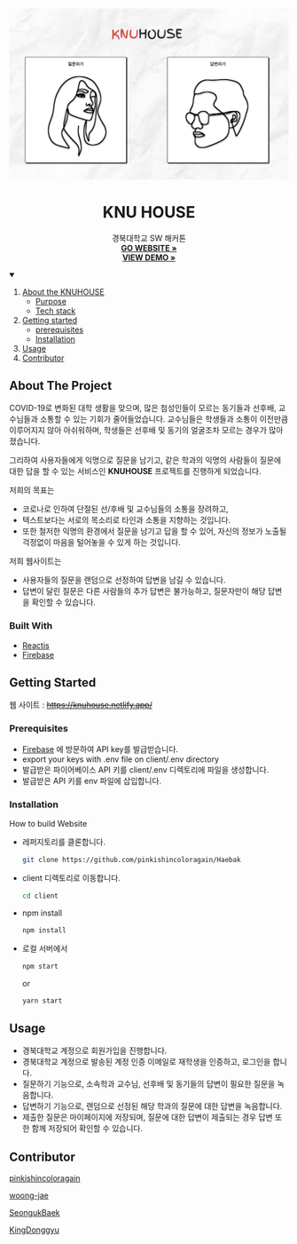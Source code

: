 <!-- PROJECT LOGO -->
<br />
<p align="center">
  <a href="#">
    <img src="/client/src/assets/image/mainPage.png" alt="Logo">
  </a>

  <h1 align="center">KNU HOUSE</h1>

  <p align="center">
    경북대학교 SW 해커톤
    <br />
    <a href="https://knuhouse.netlify.app/"><strong>GO WEBSITE »</strong></a>
    <br />
    <a href="#"><strong>VIEW DEMO »</strong></a>
    <br />
  </p>
</p>


<!-- TABLE OF CONTENTS -->
<details open="open">
  <summary></summary>
  <ol>
    <li>
      <a href="#about-the-project">About the KNUHOUSE</a>
      <ul>
        <li><a href="#built-with">Purpose</a></li>
        <li><a href="#built-with">Tech stack</a></li>
      </ul>
    </li>
    <li>
      <a href="#getting-started">Getting started</a>
      <ul>
        <li><a href="#installation">prerequisites</a></li>
        <li><a href="#installation">Installation</a></li>
      </ul>
    </li>
    <li><a href="#usage">Usage</a></li>
    <li><a href="#contributor">Contributor</a></li>
  </ol>
</details>

<!-- ABOUT THE PROJECT -->
## About The Project

COVID-19로 변화된 대학 생활을 맞으며, 많은 첨성인들이 모르는 동기들과 선후배, 교수님들과 소통할 수 있는 기회가 줄어들었습니다.
교수님들은 학생들과 소통이 이전만큼 이루어지지 않아 아쉬워하며, 학생들은 선후배 및 동기의 얼굴조차 모르는 경우가 많아졌습니다.

그리하여 사용자들에게 익명으로 질문을 남기고, 같은 학과의 익명의 사람들이 질문에 대한 답을 할 수 있는 서비스인 **KNUHOUSE** 프로젝트를 진행하게 되었습니다.

저희의 목표는

* 코로나로 인하여 단절된 선/후배 및 교수님들의 소통을 장려하고,
* 텍스트보다는 서로의 목소리로 타인과 소통을 지향하는 것입니다.
* 또한 철저한 익명의 환경에서 질문을 남기고 답을 할 수 있어, 자신의 정보가 노출될 걱정없이 마음을 털어놓을 수 있게 하는 것입니다.

저희 웹사이트는

* 사용자들의 질문을 랜덤으로 선정하여 답변을 남길 수 있습니다.
* 답변이 달린 질문은 다른 사람들의 추가 답변은 불가능하고, 질문자만이 해당 답변을 확인할 수 있습니다.

### Built With

* [Reactjs](https://ko.reactjs.org/)
* [Firebase](https://firebase.google.com/)

## Getting Started

웹 사이트 : ~~https://knuhouse.netlify.app/~~

### Prerequisites

* [Firebase](https://firebase.google.com/) 에 방문하여 API key를 발급받습니다.
* export your keys with .env file on client/.env directory
* 발급받은 파이어베이스 API 키를 client/.env 디렉토리에 파일을 생성합니다.
* 발급받은 API 키를 env 파일에 삽입합니다.

### Installation

How to build Website
* 레퍼지토리를 클론합니다.
  ```sh
  git clone https://github.com/pinkishincoloragain/Haebak
  ```

* client 디렉토리로 이동합니다.
  ```sh
  cd client
  ```
* npm install
  ```sh
  npm install
  ```

* 로컬 서버에서 
  ```sh
  npm start
  ```
  or 
    ```sh
  yarn start
  ```

## Usage

* 경북대학교 계정으로 회원가입을 진행합니다.
* 경북대학교 계정으로 발송된 계정 인증 이메일로 재학생을 인증하고, 로그인을 합니다.
* 질문하기 기능으로, 소속학과 교수님, 선후배 및 동기들의 답변이 필요한 질문을 녹음합니다.
* 답변하기 기능으로, 랜덤으로 선정된 해당 학과의 질문에 대한 답변을 녹음합니다. 
* 제출한 질문은 마이페이지에 저장되며, 질문에 대한 답변이 제출되는 경우 답변 또한 함께 저장되어 확인할 수 있습니다.

## Contributor

[pinkishincoloragain](https://github.com/pinkishincoloragain)

[woong-jae](https://github.com/woong-jae)

[SeongukBaek](https://github.com/SeongukBaek)

[KingDonggyu](https://github.com/KingDonggyu)
